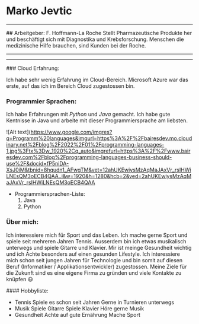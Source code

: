 # Marko Jevtic
---------------
## Arbeitgeber: F. Hoffmann-La Roche
Stellt Pharmazeutische Produkte her und beschäftigt sich mit Diagnostika und Krebsforschung. Menschen die medizinische Hilfe brauchen, sind Kunden bei der Roche. 

---------------------------------------
---------------------------------------

### Cloud Erfahrung:

Ich habe sehr wenig Erfahrung im Cloud-Bereich. Microsoft Azure war das erste, auf das ich im Bereich Cloud zugestossen bin. 

### Programmier Sprachen:

Ich habe Erfahrungen mit *Python* und *Java* gemacht. Ich habe gute Kentnisse in Java und arbeite 
mit dieser Programmiersprache am liebsten. 



![Alt text](https://www.google.com/imgres?q=Programm%20languages&imgurl=https%3A%2F%2Fbairesdev.mo.cloudinary.net%2Fblog%2F2022%2F01%2Fprogramming-languages-1.jpg%3Ftx%3Dw_1920%2Cq_auto&imgrefurl=https%3A%2F%2Fwww.bairesdev.com%2Fblog%2Fprogramming-languages-business-should-use%2F&docid=fP5niDA-XsJ0iM&tbnid=8hqudn1_AFwgTM&vet=12ahUKEwiysMzAqMaJAxVr_rsIHWiLNEsQM3oECB4QAA..i&w=1920&h=1280&hcb=2&ved=2ahUKEwiysMzAqMaJAxVr_rsIHWiLNEsQM3oECB4QAA

* Programmiersprachen-Liste:
    1. Java
    2. Python



### Über mich:

Ich interessiere mich für Sport und das Leben. Ich mache gerne Sport und spiele seit mehreren Jahren Tennis. Ausserdem bin ich etwas musikalisch unterwegs und spiele Gitarre und Klavier. Mir ist meinge Gesundheit wichtig und ich Achte besonders auf einen gesunden Lifestyle. Ich interessiere mich schon seit jungen Jahren für Technologie und bin somit auf diesen Beruf (Informatiker / Applikationsentwickler) zugestossen. Meine Ziele für die Zukunft sind es eine eigene Firma zu gründen und 
viele Kontakte zu knüpfen 😃


#### Hobbyliste:

* Tennis
    Spiele es schon seit Jahren
    Gerne in Turnieren unterwegs
* Musik
    Spiele Gitarre
    Spiele Klavier
    Höre gerne Musik
* Gesundheit
    Achte auf gute Ernährung
    Mache Sport

